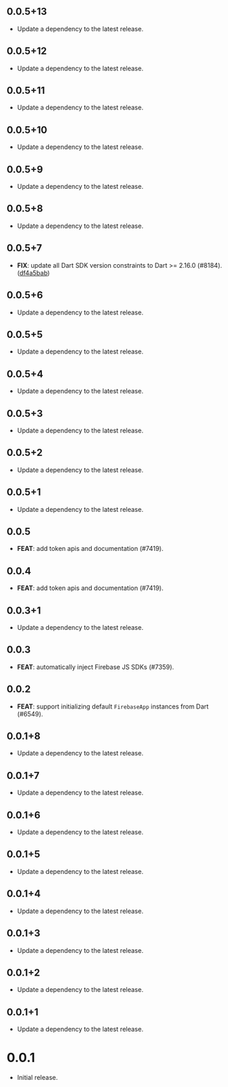 ## 0.0.5+13

 - Update a dependency to the latest release.

## 0.0.5+12

 - Update a dependency to the latest release.

## 0.0.5+11

 - Update a dependency to the latest release.

## 0.0.5+10

 - Update a dependency to the latest release.

## 0.0.5+9

 - Update a dependency to the latest release.

## 0.0.5+8

 - Update a dependency to the latest release.

## 0.0.5+7

 - **FIX**: update all Dart SDK version constraints to Dart >= 2.16.0 (#8184). ([df4a5bab](https://github.com/firebase/flutterfire/commit/df4a5bab3c029399b4f257a5dd658d302efe3908))

## 0.0.5+6

 - Update a dependency to the latest release.

## 0.0.5+5

 - Update a dependency to the latest release.

## 0.0.5+4

 - Update a dependency to the latest release.

## 0.0.5+3

 - Update a dependency to the latest release.

## 0.0.5+2

 - Update a dependency to the latest release.

## 0.0.5+1

 - Update a dependency to the latest release.

## 0.0.5

 - **FEAT**: add token apis and documentation (#7419).

## 0.0.4

 - **FEAT**: add token apis and documentation (#7419).

## 0.0.3+1

 - Update a dependency to the latest release.

## 0.0.3

 - **FEAT**: automatically inject Firebase JS SDKs (#7359).

## 0.0.2

 - **FEAT**: support initializing default `FirebaseApp` instances from Dart (#6549).

## 0.0.1+8

 - Update a dependency to the latest release.

## 0.0.1+7

 - Update a dependency to the latest release.

## 0.0.1+6

 - Update a dependency to the latest release.

## 0.0.1+5

 - Update a dependency to the latest release.

## 0.0.1+4

 - Update a dependency to the latest release.

## 0.0.1+3

 - Update a dependency to the latest release.

## 0.0.1+2

 - Update a dependency to the latest release.

## 0.0.1+1

 - Update a dependency to the latest release.

# 0.0.1

 - Initial release.

